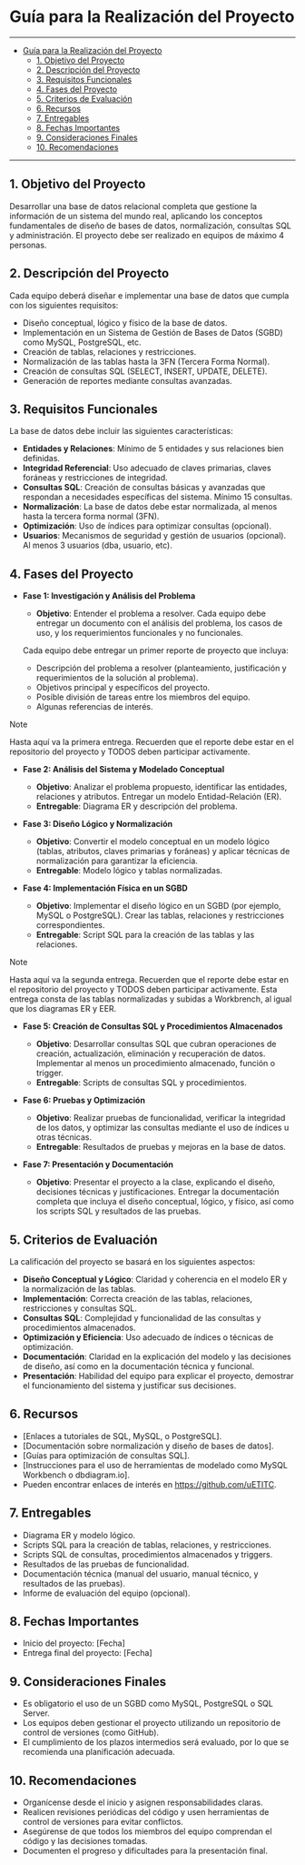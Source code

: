 # Guía para la Realización del Proyecto

---

- [Guía para la Realización del Proyecto](#guía-para-la-realización-del-proyecto)
  - [1. Objetivo del Proyecto](#1-objetivo-del-proyecto)
  - [2. Descripción del Proyecto](#2-descripción-del-proyecto)
  - [3. Requisitos Funcionales](#3-requisitos-funcionales)
  - [4. Fases del Proyecto](#4-fases-del-proyecto)
  - [5. Criterios de Evaluación](#5-criterios-de-evaluación)
  - [6. Recursos](#6-recursos)
  - [7. Entregables](#7-entregables)
  - [8. Fechas Importantes](#8-fechas-importantes)
  - [9. Consideraciones Finales](#9-consideraciones-finales)
  - [10. Recomendaciones](#10-recomendaciones)

---

## 1. Objetivo del Proyecto
   Desarrollar una base de datos relacional completa que gestione la información de un sistema del mundo real, aplicando los conceptos fundamentales de diseño de bases de datos, normalización, consultas SQL y administración. El proyecto debe ser realizado en equipos de máximo 4 personas.

## 2. Descripción del Proyecto
   Cada equipo deberá diseñar e implementar una base de datos que cumpla con los siguientes requisitos:
   - Diseño conceptual, lógico y físico de la base de datos.
   - Implementación en un Sistema de Gestión de Bases de Datos (SGBD) como MySQL, PostgreSQL, etc.
   - Creación de tablas, relaciones y restricciones.
   - Normalización de las tablas hasta la 3FN (Tercera Forma Normal).
   - Creación de consultas SQL (SELECT, INSERT, UPDATE, DELETE).
   - Generación de reportes mediante consultas avanzadas.
   
## 3. Requisitos Funcionales
   La base de datos debe incluir las siguientes características:
   - **Entidades y Relaciones**: Mínimo de 5 entidades y sus relaciones bien definidas.
   - **Integridad Referencial**: Uso adecuado de claves primarias, claves foráneas y restricciones de integridad.
   - **Consultas SQL**: Creación de consultas básicas y avanzadas que respondan a necesidades específicas del sistema. Mínimo 15 consultas.
   - **Normalización**: La base de datos debe estar normalizada, al menos hasta la tercera forma normal (3FN).
   - **Optimización**: Uso de índices para optimizar consultas (opcional).
   - **Usuarios**: Mecanismos de seguridad y gestión de usuarios (opcional). Al menos 3 usuarios (dba, usuario, etc).

## 4. Fases del Proyecto
   - **Fase 1: Investigación y Análisis del Problema**  
     - **Objetivo**: Entender el problema a resolver. Cada equipo debe entregar un documento con el análisis del problema, los casos de uso, y los requerimientos funcionales y no funcionales. 
   
     Cada equipo debe entregar un primer reporte de proyecto que incluya:

     - Descripción del problema a resolver (planteamiento, justificación y requerimientos de la solución al problema). 
     - Objetivos principal y específicos del proyecto.
     - Posible división de tareas entre los miembros del equipo.
     - Algunas referencias de interés.
  
>[!NOTE]
>Hasta aquí va la primera entrega. Recuerden que el reporte debe estar en el repositorio del proyecto y TODOS deben participar activamente.

   - **Fase 2: Análisis del Sistema y Modelado Conceptual**
     - **Objetivo**: Analizar el problema propuesto, identificar las entidades, relaciones y atributos. Entregar un modelo Entidad-Relación (ER).
     - **Entregable**: Diagrama ER y descripción del problema.

   - **Fase 3: Diseño Lógico y Normalización**
     - **Objetivo**: Convertir el modelo conceptual en un modelo lógico (tablas, atributos, claves primarias y foráneas) y aplicar técnicas de normalización para garantizar la eficiencia.
     - **Entregable**: Modelo lógico y tablas normalizadas.

   - **Fase 4: Implementación Física en un SGBD**
     - **Objetivo**: Implementar el diseño lógico en un SGBD (por ejemplo, MySQL o PostgreSQL). Crear las tablas, relaciones y restricciones correspondientes.
     - **Entregable**: Script SQL para la creación de las tablas y las relaciones.
  
  >[!NOTE]
>Hasta aquí va la segunda entrega. Recuerden que el reporte debe estar en el repositorio del proyecto y TODOS deben participar activamente. Esta entrega consta de las tablas normalizadas y subidas a Workbrench, al igual que los diagramas ER y EER.

   - **Fase 5: Creación de Consultas SQL y Procedimientos Almacenados**
     - **Objetivo**: Desarrollar consultas SQL que cubran operaciones de creación, actualización, eliminación y recuperación de datos. Implementar al menos un procedimiento almacenado, función o trigger.
     - **Entregable**: Scripts de consultas SQL y procedimientos.

   - **Fase 6: Pruebas y Optimización**
     - **Objetivo**: Realizar pruebas de funcionalidad, verificar la integridad de los datos, y optimizar las consultas mediante el uso de índices u otras técnicas.
     - **Entregable**: Resultados de pruebas y mejoras en la base de datos.

   - **Fase 7: Presentación y Documentación**
     - **Objetivo**: Presentar el proyecto a la clase, explicando el diseño, decisiones técnicas y justificaciones. Entregar la documentación completa que incluya el diseño conceptual, lógico, y físico, así como los scripts SQL y resultados de las pruebas.

## 5. Criterios de Evaluación
   La calificación del proyecto se basará en los siguientes aspectos:
   - **Diseño Conceptual y Lógico**: Claridad y coherencia en el modelo ER y la normalización de las tablas.
   - **Implementación**: Correcta creación de las tablas, relaciones, restricciones y consultas SQL.
   - **Consultas SQL**: Complejidad y funcionalidad de las consultas y procedimientos almacenados.
   - **Optimización y Eficiencia**: Uso adecuado de índices o técnicas de optimización.
   - **Documentación**: Claridad en la explicación del modelo y las decisiones de diseño, así como en la documentación técnica y funcional.
   - **Presentación**: Habilidad del equipo para explicar el proyecto, demostrar el funcionamiento del sistema y justificar sus decisiones.

## 6. Recursos
   - [Enlaces a tutoriales de SQL, MySQL, o PostgreSQL].
   - [Documentación sobre normalización y diseño de bases de datos].
   - [Guías para optimización de consultas SQL].
   - [Instrucciones para el uso de herramientas de modelado como MySQL Workbench o dbdiagram.io].
   - Pueden encontrar enlaces de interés en https://github.com/uETITC.

## 7. Entregables
   - Diagrama ER y modelo lógico.
   - Scripts SQL para la creación de tablas, relaciones, y restricciones.
   - Scripts SQL de consultas, procedimientos almacenados y triggers.
   - Resultados de las pruebas de funcionalidad.
   - Documentación técnica (manual del usuario, manual técnico, y resultados de las pruebas).
   - Informe de evaluación del equipo (opcional).

## 8. Fechas Importantes
   - Inicio del proyecto: [Fecha]
   - Entrega final del proyecto: [Fecha]

## 9. Consideraciones Finales
   - Es obligatorio el uso de un SGBD como MySQL, PostgreSQL o SQL Server.
   - Los equipos deben gestionar el proyecto utilizando un repositorio de control de versiones (como GitHub).
   - El cumplimiento de los plazos intermedios será evaluado, por lo que se recomienda una planificación adecuada.

## 10. Recomendaciones

  - Organícense desde el inicio y asignen responsabilidades claras.
  - Realicen revisiones periódicas del código y usen herramientas de control de versiones para evitar conflictos.
  - Asegúrense de que todos los miembros del equipo comprendan el código y las decisiones tomadas.
  - Documenten el progreso y dificultades para la presentación final.